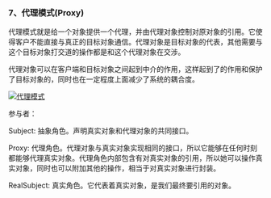 ### 7、代理模式\(Proxy\)

代理模式就是给一个对象提供一个代理，并由代理对象控制对原对象的引用。它使得客户不能直接与真正的目标对象通信。代理对象是目标对象的代表，其他需要与这个目标对象打交道的操作都是和这个代理对象在交涉。

代理对象可以在客户端和目标对象之间起到中介的作用，这样起到了的作用和保护了目标对象的，同时也在一定程度上面减少了系统的耦合度。

[![](http://images.cnitblog.com/blog/381060/201310/08191407-3ebd72596df9459888d74f447b3c99c7.png "代理模式")](http://images.cnitblog.com/blog/381060/201310/08191407-2f55b888b2124d6cab9ea52cfe1850ec.png)

参与者：

Subject: 抽象角色。声明真实对象和代理对象的共同接口。

Proxy: 代理角色。代理对象与真实对象实现相同的接口，所以它能够在任何时刻都能够代理真实对象。代理角色内部包含有对真实对象的引用，所以她可以操作真实对象，同时也可以附加其他的操作，相当于对真实对象进行封装。

RealSubject: 真实角色。它代表着真实对象，是我们最终要引用的对象。



